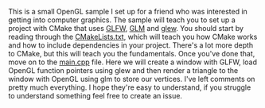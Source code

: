 This is a small OpenGL sample I set up for a friend who was interested in getting into computer graphics.
The sample will teach you to set up a project with CMake that uses [GLFW](https://github.com/glfw/glfw),
[GLM](https://github.com/g-truc/glm) and [glew](https://github.com/nigels-com/glew).
You should start by reading through the [CMakeLists.txt](CMakeLists.txt), which will teach you how CMake works
and how to include dependencies in your project. There's a lot more depth to CMake, but this will teach you
the fundamentals. Once you've done that, move on to the [main.cpp](main.cpp) file. Here we will create
a window with GLFW, load OpenGL function pointers using glew and then render a triangle to the window
with OpenGL using glm to store our vertices. I've left comments on pretty much everything. I hope they're easy
to understand, if you struggle to understand something feel free to create an issue.
